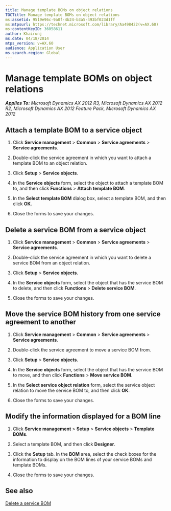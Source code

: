```yaml
---
title: Manage template BOMs on object relations
TOCTitle: Manage template BOMs on object relations
ms:assetid: 9519e96c-9a0f-4b24-b3a5-493bf023d1ff
ms:mtpsurl: https://technet.microsoft.com/library/Aa498422(v=AX.60)
ms:contentKeyID: 36058611
author: Khairunj
ms.date: 04/18/2014
mtps_version: v=AX.60
audience: Application User
ms.search.region: Global
---
```


# Manage template BOMs on object relations 


_**Applies To:** Microsoft Dynamics AX 2012 R3, Microsoft Dynamics AX 2012 R2, Microsoft Dynamics AX 2012 Feature Pack, Microsoft Dynamics AX 2012_

## Attach a template BOM to a service object

1.  Click **Service management** \> **Common** \> **Service agreements** \> **Service agreements**.

2.  Double-click the service agreement in which you want to attach a template BOM to an object relation.

3.  Click **Setup** \> **Service objects**.

4.  In the **Service objects** form, select the object to attach a template BOM to, and then click **Functions** \> **Attach template BOM**.

5.  In the **Select template BOM** dialog box, select a template BOM, and then click **OK**.

6.  Close the forms to save your changes.

## Delete a service BOM from a service object

1.  Click **Service management** \> **Common** \> **Service agreements** \> **Service agreements**.

2.  Double-click the service agreement in which you want to delete a service BOM from an object relation.

3.  Click **Setup** \> **Service objects**.

4.  In the **Service objects** form, select the object that has the service BOM to delete, and then click **Functions** \> **Delete service BOM**.

5.  Close the forms to save your changes.

## Move the service BOM history from one service agreement to another

1.  Click **Service management** \> **Common** \> **Service agreements** \> **Service agreements**.

2.  Double-click the service agreement to move a service BOM from.

3.  Click **Setup** \> **Service objects**.

4.  In the **Service objects** form, select the object that has the service BOM to move, and then click **Functions** \> **Move service BOM**.

5.  In the **Select service object relation** form, select the service object relation to move the service BOM to, and then click **OK**.

6.  Close the forms to save your changes.

## Modify the information displayed for a BOM line

1.  Click **Service management** \> **Setup** \> **Service objects** \> **Template BOMs**.

2.  Select a template BOM, and then click **Designer**.

3.  Click the **Setup** tab. In the **BOM** area, select the check boxes for the information to display on the BOM lines of your service BOMs and template BOMs.

4.  Close the forms to save your changes.

## See also

[Delete a service BOM](delete-a-service-bom.md)

  


